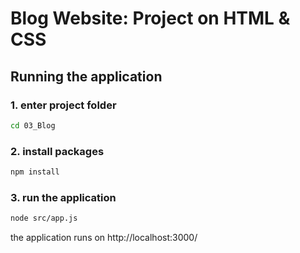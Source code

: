 # Blog Website: Project on HTML & CSS

## Running the application

### 1. enter project folder

```bash
cd 03_Blog
```

### 2. install packages

```bash
npm install
```

### 3. run the application

```bash
node src/app.js
```

the application runs on http://localhost:3000/
